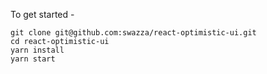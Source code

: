 To get started -

```
git clone git@github.com:swazza/react-optimistic-ui.git
cd react-optimistic-ui
yarn install
yarn start
```
